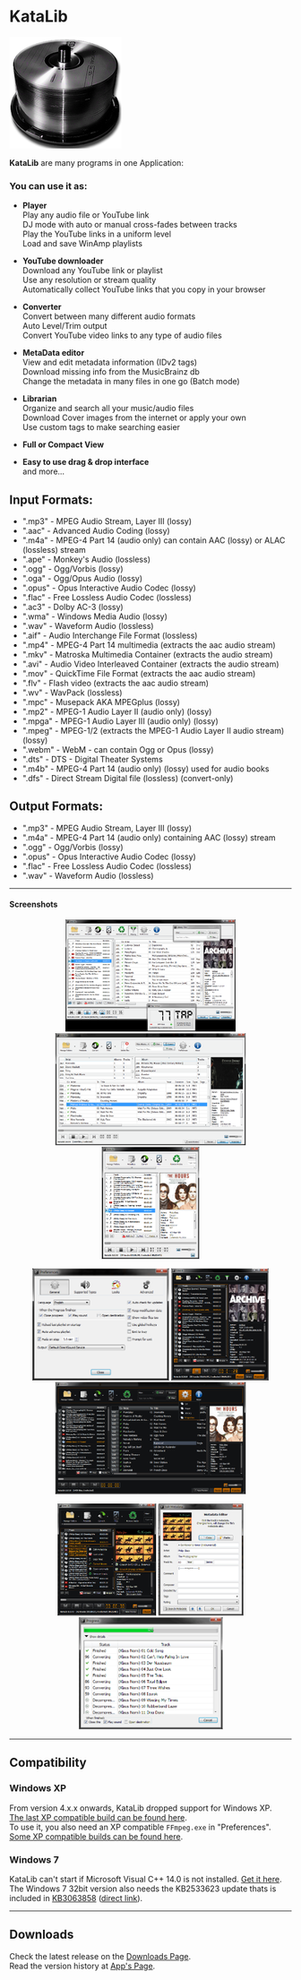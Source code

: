 # KataLib
![katalib_logo](https://raw.githubusercontent.com/noembryo/KataLib/master/images/katalib.png)


**KataLib** are many programs in one Application:


### You can use it as:

* **Player**  
Play any audio file or YouTube link  
DJ mode with auto or manual cross-fades between tracks  
Play the YouTube links in a uniform level  
Load and save WinAmp playlists

* **YouTube downloader**  
Download any YouTube link or playlist  
Use any resolution or stream quality  
Automatically collect YouTube links that you copy in your browser

* **Converter**  
Convert between many different audio formats  
Auto Level/Trim output  
Convert YouTube video links to any type of audio files  

* **MetaData editor**  
View and edit metadata information (IDv2 tags)  
Download missing info from the MusicBrainz db  
Change the metadata in many files in one go (Batch mode)

* **Librarian**  
Organize and search all your music/audio files  
Download Cover images from the internet or apply your own  
Use custom tags to make searching easier
 
* **Full or Compact View**  
* **Easy to use drag & drop interface**  
and more...

## Input Formats:
* ".mp3" - MPEG Audio Stream, Layer III (lossy)
* ".aac" - Advanced Audio Coding (lossy)
* ".m4a" - MPEG-4 Part 14 (audio only) can contain AAC (lossy) or ALAC (lossless) stream
* ".ape" - Monkey's Audio (lossless)
* ".ogg" - Ogg/Vorbis (lossy)
* ".oga" - Ogg/Opus Audio (lossy)
* ".opus" - Opus Interactive Audio Codec (lossy)
* ".flac" - Free Lossless Audio Codec (lossless)
* ".ac3" - Dolby AC-3 (lossy)
* ".wma" - Windows Media Audio (lossy)
* ".wav" - Waveform Audio (lossless)
* ".aif" - Audio Interchange File Format (lossless)
* ".mp4" - MPEG-4 Part 14 multimedia (extracts the aac audio stream)
* ".mkv" - Matroska Multimedia Container (extracts the audio stream)
* ".avi" - Audio Video Interleaved Container (extracts the audio stream)
* ".mov" - QuickTime File Format (extracts the aac audio stream)
* ".flv" - Flash video (extracts the aac audio stream)
* ".wv" - WavPack (lossless)
* ".mpc" - Musepack AKA MPEGplus (lossy)
* ".mp2" - MPEG-1 Audio Layer II (audio only) (lossy)
* ".mpga" - MPEG-1 Audio Layer III (audio only) (lossy)
* ".mpeg" - MPEG-1/2 (extracts the MPEG-1 Audio Layer II audio stream) (lossy)
* ".webm" - WebM - can contain Ogg or Opus (lossy)
* ".dts" - DTS - Digital Theater Systems
* ".m4b" - MPEG-4 Part 14 (audio only) (lossy) used for audio books
* ".dfs" - Direct Stream Digital file (lossless) (convert-only)

## Output Formats: 
* ".mp3" - MPEG Audio Stream, Layer III (lossy)
* ".m4a" - MPEG-4 Part 14 (audio only) containing AAC (lossy) stream
* ".ogg" - Ogg/Vorbis (lossy)
* ".opus" - Opus Interactive Audio Codec (lossy)
* ".flac" - Free Lossless Audio Codec (lossless)
* ".wav" - Waveform Audio (lossless)

___
#### Screenshots
<p align="center">
  <a href="https://raw.githubusercontent.com/noembryo/KataLib/master/images/katalib_screen1.png">
    <img src="https://raw.githubusercontent.com/noembryo/KataLib/master/images/katalib_screen1.png" height="200"></a>
  <a href="https://raw.githubusercontent.com/noembryo/KataLib/master/images/katalib_screen2.png">
    <img src="https://raw.githubusercontent.com/noembryo/KataLib/master/images/katalib_screen2.png" height="200"></a>
  <a href="https://raw.githubusercontent.com/noembryo/KataLib/master/images/katalib_screen3.png">
    <img src="https://raw.githubusercontent.com/noembryo/KataLib/master/images/katalib_screen3.png" height="200"></a>
</p>
<p align="center">
  <a href="https://raw.githubusercontent.com/noembryo/KataLib/master/images/katalib_screen4.png">
    <img src="https://raw.githubusercontent.com/noembryo/KataLib/master/images/katalib_screen4.png" height="200"></a>
  <a href="https://raw.githubusercontent.com/noembryo/KataLib/master/images/katalib_screen5.png">
    <img src="https://raw.githubusercontent.com/noembryo/KataLib/master/images/katalib_screen5.png" height="200"></a>
  <a href="https://raw.githubusercontent.com/noembryo/KataLib/master/images/katalib_screen6.png">
    <img src="https://raw.githubusercontent.com/noembryo/KataLib/master/images/katalib_screen6.png" height="200"></a>
</p>
<p align="center">
  <a href="https://raw.githubusercontent.com/noembryo/KataLib/master/images/katalib_screen7.png">
    <img src="https://raw.githubusercontent.com/noembryo/KataLib/master/images/katalib_screen7.png" height="200"></a>
  <a href="https://raw.githubusercontent.com/noembryo/KataLib/master/images/katalib_screen8.png">
    <img src="https://raw.githubusercontent.com/noembryo/KataLib/master/images/katalib_screen8.png" height="200"></a>
  <a href="https://raw.githubusercontent.com/noembryo/KataLib/master/images/katalib_screen9.png">
    <img src="https://raw.githubusercontent.com/noembryo/KataLib/master/images/katalib_screen9.png" height="200"></a>
</p>

___
## Compatibility
### Windows XP
From version 4.x.x onwards, KataLib dropped support for Windows XP.  
[The last XP compatible build can be found here][LastXP].  
To use it, you also need an XP compatible `FFmpeg.exe` in "Preferences".  
[Some XP compatible builds can be found here][FFmpeg4XP].

### Windows 7
KataLib can't start if Microsoft Visual C++ 14.0 is not installed. [Get it here][C++2014].  
The Windows 7 32bit version also needs the KB2533623 update thats is included in [KB3063858][w7upd] ([direct link][w7upd2]).
___

## Downloads
Check the latest release on the [Downloads Page][ReleaseLink].  
Read the version history at [App's Page](http://www.noembryo.com/apps.php?katalib).

#

[ReleaseLink]:https://GitHub.com/noembryo/KataLib/releases/
[LastXP]:https://mega.nz/folder/KVEVzToZ#gOI39JyhXc84aXIFt1pigQ
[FFmpeg4XP]:https://rwijnsma.home.xs4all.nl/files/ffmpeg/?C=M;O=D/
[C++2014]:https://aka.ms/vs/17/release/vc_redist.x86.exe
[w7upd]:https://www.microsoft.com/en-us/download/details.aspx?id=47409
[w7upd2]:https://download.microsoft.com/download/C/9/6/C96CD606-3E05-4E1C-B201-51211AE80B1E/Windows6.1-KB3063858-x86.msu


